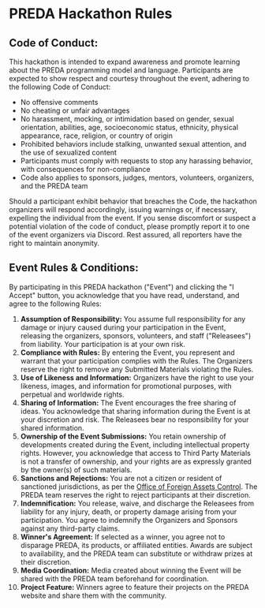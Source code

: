 # PREDA Hackathon Rules

## Code of Conduct:

This hackathon is intended to expand awareness and promote learning about the PREDA programming model and language. Participants are expected to show respect and courtesy throughout the event, adhering to the following Code of Conduct:

- No offensive comments
- No cheating or unfair advantages
- No harassment, mocking, or intimidation based on gender, sexual orientation, abilities, age, socioeconomic status, ethnicity, physical appearance, race, religion, or country of origin
- Prohibited behaviors include stalking, unwanted sexual attention, and the use of sexualized content
- Participants must comply with requests to stop any harassing behavior, with consequences for non-compliance
- Code also applies to sponsors, judges, mentors, volunteers, organizers, and the PREDA team

Should a participant exhibit behavior that breaches the Code, the hackathon organizers will respond accordingly, issuing warnings or, if necessary, expelling the individual from the event. If you sense discomfort or suspect a potential violation of the code of conduct, please promptly report it to one of the event organizers via Discord. Rest assured, all reporters have the right to maintain anonymity.

## Event Rules & Conditions:

By participating in this PREDA hackathon ("Event") and clicking the "I Accept" button, you acknowledge that you have read, understand, and agree to the following Rules:

1. **Assumption of Responsibility:** You assume full responsibility for any damage or injury caused during your participation in the Event, releasing the organizers, sponsors, volunteers, and staff ("Releasees") from liability. Your participation is at your own risk.
2. **Compliance with Rules:** By entering the Event, you represent and warrant that your participation complies with the Rules. The Organizers reserve the right to remove any Submitted Materials violating the Rules.
3. **Use of Likeness and Information:** Organizers have the right to use your likeness, images, and information for promotional purposes, with perpetual and worldwide rights.
4. **Sharing of Information:** The Event encourages the free sharing of ideas. You acknowledge that sharing information during the Event is at your discretion and risk. The Releasees bear no responsibility for your shared information.
5. **Ownership of the Event Submissions:** You retain ownership of developments created during the Event, including intellectual property rights. However, you acknowledge that access to Third Party Materials is not a transfer of ownership, and your rights are as expressly granted by the owner(s) of such materials.
6. **Sanctions and Rejections:** You are not a citizen or resident of sanctioned jurisdictions, as per the [Office of Foreign Assets Control](https://ofac.treasury.gov/). The PREDA team reserves the right to reject participants at their discretion.
7. **Indemnification:** You release, waive, and discharge the Releasees from liability for any injury, death, or property damage arising from your participation. You agree to indemnify the Organizers and Sponsors against any third-party claims.
8. **Winner's Agreement:** If selected as a winner, you agree not to disparage PREDA, its products, or affiliated entities. Awards are subject to availability, and the PREDA team can substitute or withdraw prizes at their discretion.
9. **Media Coordination:** Media created about winning the Event will be shared with the PREDA team beforehand for coordination.
10. **Project Feature:** Winners agree to feature their projects on the PREDA website and share them with the community.
